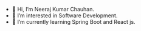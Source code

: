 - 👋 Hi, I’m Neeraj Kumar Chauhan.
- 👀 I’m interested in Software Development.
- 🌱 I’m currently learning Spring Boot and React js.

<!---
nkchauhan09/nkchauhan09 is a ✨ special ✨ repository because its `README.md` (this file) appears on your GitHub profile.
You can click the Preview link to take a look at your changes.
--->
